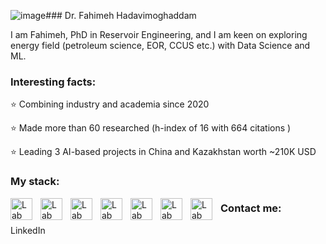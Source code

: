 ![image](https://github.com/Fakhime/Fakhime/assets/86554005/0ea06527-ba87-4d14-8a1e-abe6600c24b1)### Dr. Fahimeh Hadavimoghaddam

I am Fahimeh, PhD in Reservoir Engineering, and I am keen on exploring energy field (petroleum science, EOR, CCUS etc.) with Data Science and ML. 

### Interesting facts:
⭐️ Combining industry and academia since 2020

⭐️ Made more than 60 researched (h-index of 16 with 664 citations )

⭐️ Leading 3 AI-based projects in China and Kazakhstan worth ~210K USD 

### My stack:
<img align="left" alt="Lab" width="35px" style="padding-right:10px;" src="https://upload.wikimedia.org/wikipedia/commons/thumb/c/cf/Python_logo_51.svg/1200px-Python_logo_51.svg.png"> 
<img align="left" alt="Lab" width="35px" style="padding-right:10px;" src="https://upload.wikimedia.org/wikipedia/commons/1/1b/R_logo.svg">
<img align="left" alt="Lab" width="35px" style="padding-right:10px;" src="https://raw.githubusercontent.com/isocpp/logos/master/cpp_logo.png">
<img align="left" alt="Lab" width="35px" style="padding-right:10px;" src="https://seeklogo.com/images/H/html5-without-wordmark-color-logo-14D252D878-seeklogo.com.png">
<img align="left" alt="Lab" width="35px" style="padding-right:10px;" src="https://upload.wikimedia.org/wikipedia/commons/thumb/d/d5/CSS3_logo_and_wordmark.svg/1452px-CSS3_logo_and_wordmark.svg.png">
<img align="left" alt="Lab" width="35px" style="padding-right:10px;" src="https://upload.wikimedia.org/wikipedia/commons/thumb/d/d4/Javascript-shield.svg/1200px-Javascript-shield.svg.png">
<img align="left" alt="Lab" width="35px" style="padding-right:10px;" src="https://upload.wikimedia.org/wikipedia/commons/thumb/2/21/Matlab_Logo.png/800px-Matlab_Logo.png">  

### Contact me:
LinkedIn
